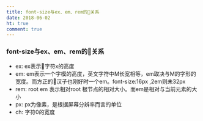 ```yaml
---
title: font-size与ex、em、rem的关系
date: 2018-06-02
ht: true
comment: true
---
```

### font-size与ex、em、rem的关系

- ex: ex表示字符x的高度
- em: em表示一个字模的高度，英文字符中M长宽相等，em取决与M的字形的宽度。而方正的汉子也刚好时一个em。font-size:16px ,2em则未32px
- rem: root em 表示相对root 根节点的相对大小。而em是相对与当前元素的大小
- px: px为像素，是根据屏幕分辨率而言的单位
- ch: 字符0的宽度
